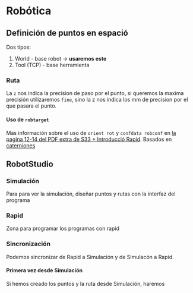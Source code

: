 # Robótica

## Definición de puntos en espació
Dos tipos:
1. World - base robot -> **usaremos este**
2. Tool (TCP) - base herramienta
### Ruta
La `z` nos indica la precision de paso por el punto, si queremos la maxima precisión utilizaremos `fine`, sino la z nos indica los mm de precision por el que pasara el punto.
#### Uso de `robtarget`
Mas información sobre el uso de `orient rot` y `confdata robconf` en [la pagina 12-14 del PDF extra de S33 + Introducció Rapid](../../Documents/Teoria/Tools/S33%20+%20INTRODUCCIO%20RAPID.pdf). Basados en [caterniones](https://es.wikipedia.org/wiki/Cuaterni%C3%B3n#:~:text=%2C%20los%20cuaterniones%20son%20una%20extensi%C3%B3n,espacio%20vectorial%20de%20dimensi%C3%B3n%204.)

## RobotStudio
### Simulación
Para para ver la simulación, diseñar puntos y rutas con la interfaz del programa
### Rapid
Zona para programar los programas con rapid
### Sincronización
Podemos sincronizar de Rapid a Simulación y de Simulacón a Rapid.
#### Primera vez desde Simulación
Si hemos creado los puntos y la ruta desde Simulación, haremos 
